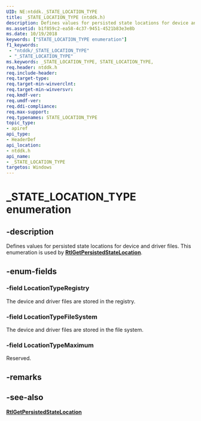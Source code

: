 ```yaml
---
UID: NE:ntddk._STATE_LOCATION_TYPE
title: _STATE_LOCATION_TYPE (ntddk.h)
description: Defines values for persisted state locations for device and driver files. 
ms.assetid: b1f859c2-ea58-4c37-9451-4521b83e3e8b
ms.date: 10/19/2018
keywords: ["STATE_LOCATION_TYPE enumeration"]
f1_keywords:
 - "ntddk/_STATE_LOCATION_TYPE"
 - "_STATE_LOCATION_TYPE"
ms.keywords: _STATE_LOCATION_TYPE, STATE_LOCATION_TYPE, 
req.header: ntddk.h
req.include-header:
req.target-type:
req.target-min-winverclnt:
req.target-min-winversvr:
req.kmdf-ver:
req.umdf-ver:
req.ddi-compliance:
req.max-support:
req.typenames: STATE_LOCATION_TYPE
topic_type: 
- apiref
api_type: 
- HeaderDef
api_location:
- ntddk.h
api_name: 
- _STATE_LOCATION_TYPE
targetos: Windows
---
```


# _STATE_LOCATION_TYPE enumeration

## -description

Defines values for persisted state locations for device and driver files. This enumeration is used by [**RtlGetPersistedStateLocation**](nf-ntddk-rtlgetpersistedstatelocation.md).

## -enum-fields

### -field LocationTypeRegistry
The device and driver files are stored in the registry.

### -field LocationTypeFileSystem
The device and driver files are stored in the file system.

### -field LocationTypeMaximum
Reserved.

## -remarks

## -see-also
[**RtlGetPersistedStateLocation**](nf-ntddk-rtlgetpersistedstatelocation.md)
